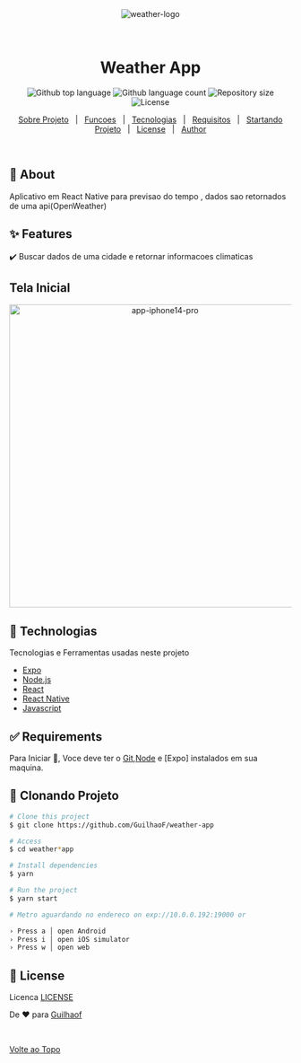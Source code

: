 <div align="center" id="top"> 
  <img src="https://img.icons8.com/fluency/144/null/weather.png" alt="weather-logo" />

  &#xa0;

  <!-- <a href="https://nativehelp.netlify.app">Demo</a> -->
</div>

<h1 align="center">Weather App</h1>

<p align="center">
  <img alt="Github top language" src="https://img.shields.io/github/languages/top/Guilhaof/weather-app?color=56BEB8">

  <img alt="Github language count" src="https://img.shields.io/github/languages/count/Guilhaof/weather-app?color=56BEB8">

  <img alt="Repository size" src="https://img.shields.io/github/repo-size/Guilhaof/weather-app?color=56BEB8">

  <img alt="License" src="https://img.shields.io/github/license/Guilhaof/weather-app?color=56BEB8">

  <!-- <img alt="Github issues" src="https://img.shields.io/github/issues/{{YOUR_GITHUB_USERNAME}}/nativehelp?color=56BEB8" /> -->

  <!-- <img alt="Github forks" src="https://img.shields.io/github/forks/{{YOUR_GITHUB_USERNAME}}/nativehelp?color=56BEB8" /> -->

  <!-- <img alt="Github stars" src="https://img.shields.io/github/stars/{{YOUR_GITHUB_USERNAME}}/nativehelp?color=56BEB8" /> -->
</p>

<!-- Status -->

<!-- <h4 align="center"> 
	🚧  Nativehelp 🚀 Under construction...  🚧
</h4> 

<hr> -->

<p align="center">
  <a href="#dart-about">Sobre Projeto</a> &#xa0; | &#xa0; 
  <a href="#sparkles-features">Funcoes</a> &#xa0; | &#xa0;
  <a href="#rocket-technologies">Tecnologias</a> &#xa0; | &#xa0;
  <a href="#white_check_mark-requirements">Requisitos</a> &#xa0; | &#xa0;
  <a href="#checkered_flag-starting">Startando Projeto</a> &#xa0; | &#xa0;
  <a href="#memo-license">License</a> &#xa0; | &#xa0;
  <a href="https://github.com/Guilhaof" target="_blank">Author</a>
</p>

<br>

## :dart: About ##

Aplicativo em React Native para previsao do tempo , dados sao retornados de uma api(OpenWeather)

## :sparkles: Features ##

:heavy_check_mark: Buscar dados de uma cidade e retornar informacoes climaticas


<h2> Tela Inicial </h2>
<p align="center"> 
 <img src="https://user-images.githubusercontent.com/67026555/234673465-28de144a-d08a-48bc-9468-9db6e1cc3adb.png" widht='340px' height='540px'    alt="app-iphone14-pro"/>
</p>


## :rocket: Technologias ##

Tecnologias e Ferramentas usadas neste projeto

- [Expo](https://expo.io/)
- [Node.js](https://nodejs.org/en/)
- [React](https://pt-br.reactjs.org/)
- [React Native](https://reactnative.dev/)
- [Javascript](https://developer.mozilla.org/pt-BR/docs/Web/JavaScript)

## :white_check_mark: Requirements ##

Para Iniciar :checkered_flag:, Voce deve ter o [Git](https://git-scm.com),[Node](https://nodejs.org/en/)  e [Expo] instalados em sua maquina.

## :checkered_flag: Clonando Projeto ##

```bash
# Clone this project
$ git clone https://github.com/GuilhaoF/weather-app

# Access
$ cd weather*app

# Install dependencies
$ yarn

# Run the project
$ yarn start

# Metro aguardando no endereco on exp://10.0.0.192:19000 or 

› Press a │ open Android
› Press i │ open iOS simulator
› Press w │ open web

```

## :memo: License ##

Licenca [LICENSE](LICENSE.md) 


De :heart: para <a href="https://github.com/Guilhaof" target="_blank">Guilhaof</a>

&#xa0;

<a href="#top">Volte ao Topo</a>
